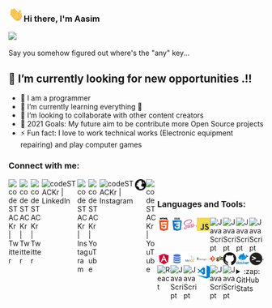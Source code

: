 ### <img src="https://raw.githubusercontent.com/ABSphreak/ABSphreak/master/gifs/Hi.gif" width="30px" style="max-width:100%;">Hi there, I'm Aasim



<p align="auto">
<a target="_blank" rel="noopener noreferrer" href="https://camo.githubusercontent.com/697555817624aa6d1ddb9863706af235e6f11eae67f131cef465cb012620c8a7/68747470733a2f2f6d656469612e67697068792e636f6d2f6d656469612f767055527149767075446775512f67697068792e676966"><img src="https://camo.githubusercontent.com/697555817624aa6d1ddb9863706af235e6f11eae67f131cef465cb012620c8a7/68747470733a2f2f6d656469612e67697068792e636f6d2f6d656469612f767055527149767075446775512f67697068792e676966" width="50%" data-canonical-src="https://media.giphy.com/media/vpURqIvpuDguQ/giphy.gif" style="max-width:100%;"></a>
</p>


Say you somehow figured out where's the "any" key...



## 🔭 I’m currently looking for new opportunities .!!

- 🔭 I am a programmer 
- 🌱 I’m currently learning everything 🤣
- 👯 I’m looking to collaborate with other content creators
- 🥅 2021 Goals: My future aim to be contribute more Open Source projects
- ⚡ Fun fact: I love to work technical works (Electronic equipment repairing) and play computer games

### Connect with me:
[<img align="left" alt="codeSTACKr | Twitter" width="22px" src="https://cdn.jsdelivr.net/npm/simple-icons@4.2.0/icons/gmail.svg" />][gmail]
[<img align="left" alt="codeSTACKr | Twitter" width="22px" src="https://cdn.jsdelivr.net/npm/simple-icons@v3/icons/facebook.svg" />][facebook]
[<img align="left" alt="codeSTACKr | Twitter" width="22px" src="https://cdn.jsdelivr.net/npm/simple-icons@v3/icons/twitter.svg" />][twitter]
[<img align="left" alt="codeSTACKr | LinkedIn" width="70px" src="https://raw.githubusercontent.com/melanieshi0120/melanieshi0120/master/linkedin.ico" />][linkedin]
[<img align="left" alt="codeSTACKr | Instagram" width="22px" src="https://cdn.jsdelivr.net/npm/simple-icons@v3/icons/instagram.svg" />][instagram]
[<img align="left" alt="codeSTACKr | YouTube" width="22px" src="https://cdn.jsdelivr.net/npm/simple-icons@v3/icons/youtube.svg" />][youtube]
[<img align="left" alt="codeSTACKr | Instagram" width="70px" src="https://raw.githubusercontent.com/melanieshi0120/melanieshi0120/master/medium.ico" />][medium]
[<img align="left" alt="codeSTACKr.com" width="22px" src="https://raw.githubusercontent.com/iconic/open-iconic/master/svg/globe.svg" />][website]
[<img align="left" alt="codeSTACKr | YouTube" width="22px" src="https://cdn.jsdelivr.net/npm/simple-icons@4.2.0/icons/dev-dot-to.svg" />][dot]


<br />

### Languages and Tools:
<img align="left" alt="HTML5" width="26px" src="https://raw.githubusercontent.com/github/explore/80688e429a7d4ef2fca1e82350fe8e3517d3494d/topics/html/html.png" />
<img align="left" alt="CSS3" width="26px" src="https://raw.githubusercontent.com/github/explore/80688e429a7d4ef2fca1e82350fe8e3517d3494d/topics/css/css.png" />
<img align="left" alt="Sass" width="26px" src="https://raw.githubusercontent.com/github/explore/80688e429a7d4ef2fca1e82350fe8e3517d3494d/topics/sass/sass.png" />
<img align="left" alt="JavaScript" width="26px" src="https://raw.githubusercontent.com/github/explore/80688e429a7d4ef2fca1e82350fe8e3517d3494d/topics/javascript/javascript.png" />


<img align="left" alt="JavaScript" width="26px" src="https://cdn.jsdelivr.net/npm/simple-icons@3.13.0/icons/bootstrap.svg" />
<img align="left" alt="JavaScript" width="26px" src="https://cdn.jsdelivr.net/npm/simple-icons@3.13.0/icons/php.svg" />
<img align="left" alt="JavaScript" width="26px" src="https://cdn.jsdelivr.net/npm/simple-icons@4.2.0/icons/csharp.svg" />
<img align="left" alt="JavaScript" width="26px" src="https://cdn.jsdelivr.net/npm/simple-icons@4.2.0/icons/android.svg" />
<img align="left" alt="React" width="26px" src="https://raw.githubusercontent.com/github/explore/80688e429a7d4ef2fca1e82350fe8e3517d3494d/topics/angular/angular.png" />
<img align="left" alt="SQL" width="26px" src="https://raw.githubusercontent.com/github/explore/80688e429a7d4ef2fca1e82350fe8e3517d3494d/topics/sql/sql.png" />
<img align="left" alt="MySQL" width="26px" src="https://raw.githubusercontent.com/github/explore/80688e429a7d4ef2fca1e82350fe8e3517d3494d/topics/mysql/mysql.png" />
<img align="left" alt="MongoDB" width="26px" src="https://raw.githubusercontent.com/github/explore/80688e429a7d4ef2fca1e82350fe8e3517d3494d/topics/mongodb/mongodb.png" />
<img align="left" alt="Git" width="26px" src="https://raw.githubusercontent.com/github/explore/80688e429a7d4ef2fca1e82350fe8e3517d3494d/topics/git/git.png" />
<img align="left" alt="GitHub" width="26px" src="https://raw.githubusercontent.com/github/explore/78df643247d429f6cc873026c0622819ad797942/topics/github/github.png" />
<img align="left" alt="GitHub" width="26px" src="https://raw.githubusercontent.com/github/explore/80688e429a7d4ef2fca1e82350fe8e3517d3494d/topics/docker/docker.png" />
<img align="left" alt="Terminal" width="26px" src="https://raw.githubusercontent.com/github/explore/80688e429a7d4ef2fca1e82350fe8e3517d3494d/topics/terminal/terminal.png" />
<img align="left" alt="React" width="26px" src="https://cdn.jsdelivr.net/npm/simple-icons@3.13.0/icons/wordpress.svg" />
<img align="left" alt="JavaScript" width="26px" src="https://cdn.jsdelivr.net/npm/simple-icons@4.2.0/icons/blogger.svg" />
<img align="left" alt="JavaScript" width="26px" src="https://raw.githubusercontent.com/melanieshi0120/melanieshi0120/master/images/GCP_LOG.png" />

<img align="left" alt="Visual Studio Code" width="26px" src="https://raw.githubusercontent.com/github/explore/80688e429a7d4ef2fca1e82350fe8e3517d3494d/topics/visual-studio-code/visual-studio-code.png" />
<img align="left" alt="JavaScript" width="26px" src="https://cdn.jsdelivr.net/npm/simple-icons@4.2.0/icons/adobephotoshop.svg" />
<img align="left" alt="JavaScript" width="26px" src="https://cdn.jsdelivr.net/npm/simple-icons@4.2.0/icons/microsoftoffice.svg" />

<br />
<br />

<br />
<br />

---

<details>
  <summary>:zap: GitHub Stats</summary>

  <img align="left" alt="GitHub Stats" src="https://github-readme-stats.codestackr.vercel.app/api?username=aasim782&show_icons=true&hide_border=true" />

</details>

[website]: https://www.linkedin.com/in/mohamed-aasim-450098120
[twitter]: https://twitter.com/aashim782
[youtube]: https://youtube.com/codeSTACKr
[instagram]: https://www.instagram.com/aasimmam782/
[linkedin]: https://www.linkedin.com/in/mohamed-aasim-450098120/
[medium]:https://medium.com/@aasim782
[dot]:https://dev.to/aasim782
[gmail]:aasim782@gmail.com
[facebook]:https://web.facebook.com/mamaashim/
